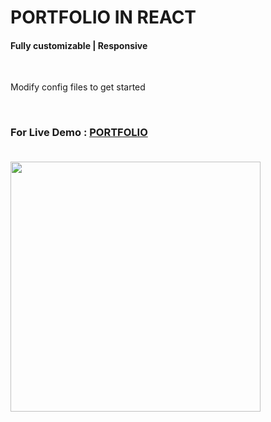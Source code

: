 # PORTFOLIO IN REACT

<h4>Fully customizable | Responsive</h4><br>
<p>Modify config files to get started</p><br>

<h3>For Live Demo : <a href="https://basitmir.github.io">PORTFOLIO</a><br><br>
<p align="left">
 <img src="screenshots/homeScreen.png" height="400">
</p>
